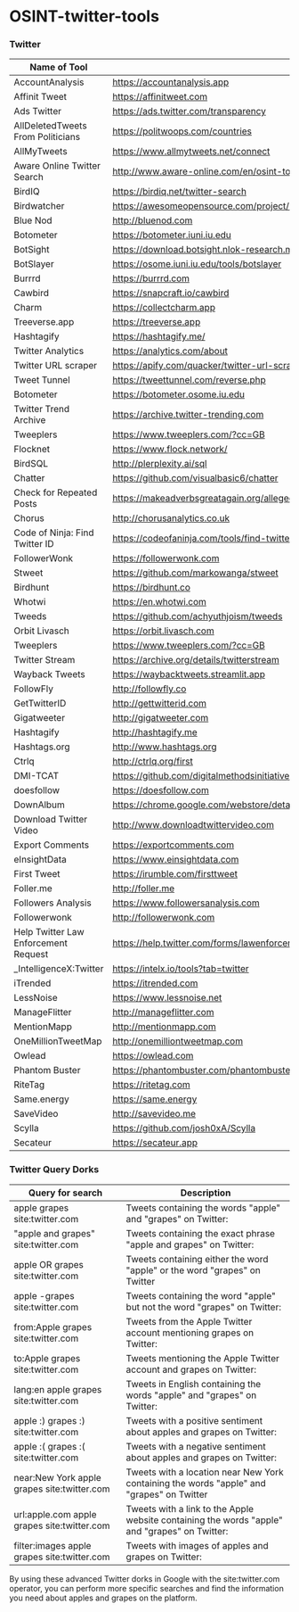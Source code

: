 # OSINT-twitter-tools

### [](#twitter)Twitter
| Name of Tool | Link |
| --- | --- |
AccountAnalysis	 |  https://accountanalysis.app 
Affinit Tweet	 | https://affinitweet.com
Ads Twitter  |	https://ads.twitter.com/transparency
AllDeletedTweets From Politicians  | https://politwoops.com/countries
AllMyTweets	 | https://www.allmytweets.net/connect 
Aware Online Twitter Search  | http://www.aware-online.com/en/osint-tools/twitter-search-tool
BirdIQ  |	https://birdiq.net/twitter-search
Birdwatcher	 | https://awesomeopensource.com/project/michenriksen/birdwatcher
Blue Nod	 | http://bluenod.com
Botometer 	| https://botometer.iuni.iu.edu
BotSight	 | https://download.botsight.nlok-research.me
BotSlayer  |	https://osome.iuni.iu.edu/tools/botslayer
Burrrd	 | https://burrrd.com
Cawbird	 | https://snapcraft.io/cawbird
Charm  | 	https://collectcharm.app
Treeverse.app	 | https://treeverse.app 
Hashtagify  |	https://hashtagify.me/
Twitter Analytics	 | https://analytics.com/about
Twitter URL scraper	 | https://apify.com/quacker/twitter-url-scraper
Tweet Tunnel  | 	https://tweettunnel.com/reverse.php
Botometer  |	https://botometer.osome.iu.edu
Twitter Trend Archive	 | https://archive.twitter-trending.com
Tweeplers	 | https://www.tweeplers.com/?cc=GB
Flocknet  | 	https://www.flock.network/
BirdSQL  | 	http://plerplexity.ai/sql
Chatter	 | https://github.com/visualbasic6/chatter
Check for Repeated Posts  | https://makeadverbsgreatagain.org/allegedly
Chorus	 | http://chorusanalytics.co.uk
Code of Ninja: Find Twitter ID  | https://codeofaninja.com/tools/find-twitter-id
FollowerWonk  | 	https://followerwonk.com
Stweet	 | https://github.com/markowanga/stweet
Birdhunt	 | https://birdhunt.co
Whotwi  |	https://en.whotwi.com
Tweeds  | https://github.com/achyuthjoism/tweeds
Orbit Livasch	 | https://orbit.livasch.com
Tweeplers	 | https://www.tweeplers.com/?cc=GB
Twitter Stream	 | https://archive.org/details/twitterstream
Wayback Tweets  |	https://waybacktweets.streamlit.app
FollowFly	 | http://followfly.co
GetTwitterID	| http://gettwitterid.com
Gigatweeter |	http://gigatweeter.com
Hashtagify	| http://hashtagify.me
Hashtags.org	| http://www.hashtags.org
Ctrlq | http://ctrlq.org/first
DMI-TCAT	| https://github.com/digitalmethodsinitiative/dmi-tcat 
doesfollow |	https://doesfollow.com
DownAlbum	| https://chrome.google.com/webstore/detail/downalbum/cgjnhhjpfcdhbhlcmmjppicjmgfkppok
Download Twitter Video | http://www.downloadtwittervideo.com
Export Comments	| https://exportcomments.com
eInsightData	| https://www.einsightdata.com 
First Tweet |	https://irumble.com/firsttweet
Foller.me | 	http://foller.me
Followers Analysis	| https://www.followersanalysis.com
Followerwonk |	http://followerwonk.com
Help Twitter Law Enforcement Request | https://help.twitter.com/forms/lawenforcement
_IntelligenceX:Twitter |	https://intelx.io/tools?tab=twitter 
iTrended	| https://itrended.com
LessNoise	| https://www.lessnoise.net
ManageFlitter	| http://manageflitter.com
MentionMapp	| http://mentionmapp.com 
OneMillionTweetMap	| http://onemilliontweetmap.com 
Owlead	| https://owlead.com
Phantom Buster	| https://phantombuster.com/phantombuster 
RiteTag |	https://ritetag.com
Same.energy	| https://same.energy
SaveVideo |	http://savevideo.me
Scylla | 	https://github.com/josh0xA/Scylla
Secateur	| https://secateur.app

### [](#twitterquery)Twitter Query Dorks
| Query for search | Description |
| --- | --- |
apple grapes site:twitter.com | Tweets containing the words "apple" and "grapes" on Twitter:
"apple and grapes" site:twitter.com | Tweets containing the exact phrase "apple and grapes" on Twitter:
apple OR grapes site:twitter.com | Tweets containing either the word "apple" or the word "grapes" on Twitter
apple -grapes site:twitter.com | Tweets containing the word "apple" but not the word "grapes" on Twitter:
from:Apple grapes site:twitter.com | Tweets from the Apple Twitter account mentioning grapes on Twitter:
to:Apple grapes site:twitter.com | Tweets mentioning the Apple Twitter account and grapes on Twitter:
lang:en apple grapes site:twitter.com | Tweets in English containing the words "apple" and "grapes" on Twitter:
apple :) grapes :) site:twitter.com | Tweets with a positive sentiment about apples and grapes on Twitter:
apple :( grapes :( site:twitter.com | Tweets with a negative sentiment about apples and grapes on Twitter:
near:New York apple grapes site:twitter.com | Tweets with a location near New York containing the words "apple" and "grapes" on Twitter
url:apple.com apple grapes site:twitter.com | Tweets with a link to the Apple website containing the words "apple" and "grapes" on Twitter:
filter:images apple grapes site:twitter.com | Tweets with images of apples and grapes on Twitter:


By using these advanced Twitter dorks in Google with the site:twitter.com operator, you can perform more specific searches and find the information you need about apples and grapes on the platform.


